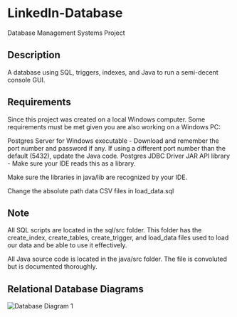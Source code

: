 # LinkedIn-Database

Database Management Systems Project

## Description

A database using SQL, triggers, indexes, and Java to run a semi-decent console GUI.

## Requirements

Since this project was created on a local Windows computer. Some requirements must be met given you are also working on a Windows PC: 

  Postgres Server for Windows executable - Download and remember the port number and password if any. If using a different port number than the default
  (5432), update the Java code.
  Postgres JDBC Driver JAR API library - Make sure your IDE reads this as a library.

Make sure the libraries in java/lib are recognized by your IDE.

Change the absolute path data CSV files in load_data.sql

## Note

All SQL scripts are located in the sql/src folder. This folder has the create_index, create_tables, create_trigger, and load_data files used to load our data and be able to use it effectively.

All Java source code is located in the java/src folder. The file is convoluted but is documented thoroughly.

## Relational Database Diagrams

![Database Diagram 1](https://user-images.githubusercontent.com/97551999/191624107-b879dbec-30d1-428c-8de2-4d012f9a5574.png)
